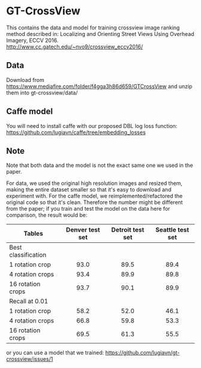 # GT-CrossView
This contains the data and model for training crossview image ranking method described in:
Localizing and Orienting Street Views Using Overhead Imagery, ECCV 2016.
http://www.cc.gatech.edu/~nvo9/crossview_eccv2016/

## Data
Download from https://www.mediafire.com/folder/f4gga3h86d659/GTCrossView and unzip them into gt-crossview/data/

## Caffe model
You will need to install caffe with our proposed DBL log loss function:
https://github.com/lugiavn/caffe/tree/embedding_losses

## Note
Note that both data and the model is not the exact same one we used in the paper.

For data, we used the original high resolution images and resized them, making the entire dataset smaller so that it's easy to download and experiment with.
For the caffe model, we reimplemented/refactored the original code so that it's clean. Therefore the number might be different from the paper; if you train and test the model on the data here for comparison, the result would be:

| Tables               | Denver test set | Detroit test set | Seattle test set |
| -------------------- |:---------------:|:----------------:|:----------------:|
| Best classification  |                 |                  |                  |
| 1 rotation crop      |  93.0           |     89.5         |  89.4            |
| 4 rotation crops     |  93.4           |     89.9         |  89.8            |
| 16 rotation crops    |  93.7           |     90.1         |  89.9            |
| Recall at 0.01       |                 |                  |                  |
| 1 rotation crop      | 58.2            |    52.0          |  46.1            |
| 4 rotation crops     |  66.8           |     59.8         |  53.3            |
| 16 rotation crops    | 69.5            |     61.3         |  55.5            |

or you can use a model that we trained: https://github.com/lugiavn/gt-crossview/issues/1

